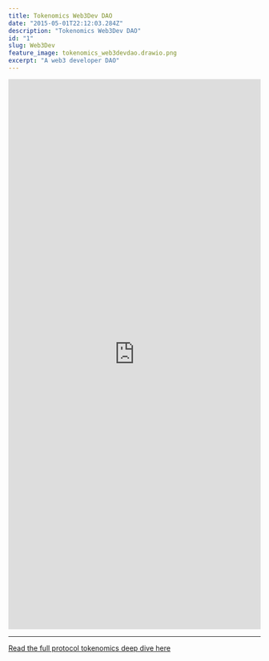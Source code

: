 ```yaml
---
title: Tokenomics Web3Dev DAO
date: "2015-05-01T22:12:03.284Z"
description: "Tokenomics Web3Dev DAO"
id: "1"
slug: Web3Dev
feature_image: tokenomics_web3devdao.drawio.png
excerpt: "A web3 developer DAO"
---
```


<iframe frameborder="0" style="width:100%;height:1096px;" src="https://viewer.diagrams.net/?tags=%7B%7D&highlight=0000ff&edit=_blank&layers=1&nav=1&title=tokenomics_web3dev.drawio#Uhttps%3A%2F%2Fdrive.google.com%2Fuc%3Fid%3D1URcGtD04yqdPV4155GtddxJYD-KjaPKq%26export%3Ddownload"></iframe>

---

[Read the full protocol tokenomics deep dive here](https://medium.com/tokenomics-dao/web3dev-dao-tokenomics-feedback-c7c4bde2de85)